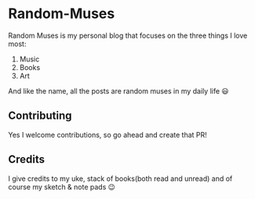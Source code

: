 # Random-Muses
Random  Muses is my personal blog that focuses on the three things I love most:
1. Music
2. Books
3. Art

And like the name, all the posts are random muses in my daily life :smiley:

## Contributing
Yes I welcome contributions, so go ahead and create that PR!

## Credits
I give credits to my uke, stack of books(both read and unread) and of course my sketch & note pads :wink:
